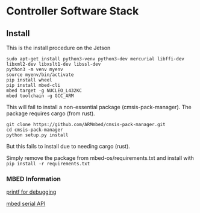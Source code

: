 # Controller Software Stack

## Install
This is the install procedure on the Jetson
```
sudo apt-get install python3-venv python3-dev mercurial libffi-dev libxml2-dev libxslt1-dev libssl-dev
python3 -m venv myenv
source myenv/bin/activate
pip install wheel
pip install mbed-cli
mbed target -g NUCLEO_L432KC
mbed toolchain -g GCC_ARM
```
This will fail to install a non-essential package (cmsis-pack-manager).  The package requires cargo (from rust).
```
git clone https://github.com/ARMmbed/cmsis-pack-manager.git
cd cmsis-pack-manager
python setup.py install
```
But this fails to install due to needing cargo (rust).

Simply remove the package from mbed-os/requirements.txt and install with
`pip install -r requirements.txt`


### MBED Information
[printf for debugging](https://os.mbed.com/docs/mbed-os/v5.9/tutorials/debugging-using-printf-statements.html)

[mbed serial API](https://os.mbed.com/docs/mbed-os/v5.10/apis/serial.html#serial-class-reference)
